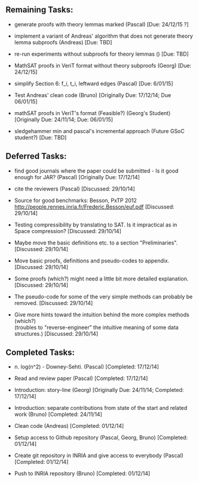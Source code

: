 Remaining Tasks:
----------------

* generate proofs with theory lemmas marked (Pascal) [Due: 24/12/15 ?]

* implement a variant of Andreas' algorithm that does not generate theory lemma subproofs (Andreas) [Due: TBD]

* re-run experiments without subproofs for theory lemmas () [Due: TBD]

* MathSAT proofs in VeriT format without theory subproofs (Georg) [Due: 24/12/15]

* simplify Section 6: f_i, t_i, leftward edges (Pascal) [Due: 6/01/15]

* Test Andreas' clean code (Bruno) [Originally Due: 17/12/14; Due 06/01/15]

* mathSAT proofs in VeriT's format (Feasible?) (Georg's Student) [Originally Due: 24/11/14; Due: 06/01/15]

* sledgehammer min and pascal's incremental approach (Future GSoC student?) [Due: TBD]


Deferred Tasks:
---------------

* find good journals where the paper could be submitted - Is it good enough for JAR? (Pascal) [Originally Due: 17/12/14]

* cite the reviewers (Pascal) [Discussed: 29/10/14]

* Source for good benchmarks: Besson, PxTP 2012 http://people.rennes.inria.fr/Frederic.Besson/euf.pdf [Discussed: 29/10/14]

* Testing compressibility by translating to SAT. Is it impractical as in Space compression? [Discussed: 29/10/14]

* Maybe move the basic definitions etc. to a section "Preliminaries". [Discussed: 29/10/14]

* Move basic proofs, definitions and pseudo-codes to appendix. [Discussed: 29/10/14]

* Some proofs (which?) might need a little bit more detailed explanation. [Discussed: 29/10/14]

* The pseudo-code for some of the very simple methods can probably be 
removed. [Discussed: 29/10/14]

* Give more hints toward the intuition behind the more complex methods (which?)  
(troubles to "reverse-engineer" the intuitive meaning of some data structures.) [Discussed: 29/10/14]



Completed Tasks:
----------------

* n. log(n^2) - Downey-Sehti. (Pascal) [Completed: 17/12/14]

* Read and review paper (Pascal) [Completed: 17/12/14]

* Introduction: story-line (Georg) [Originally Due: 24/11/14; Completed: 17/12/14]

* Introduction: separate contributions from state of the start and related work (Bruno) [Completed: 24/11/14]

* Clean code (Andreas) [Completed: 01/12/14]

* Setup access to Github repository (Pascal, Georg, Bruno) [Completed: 01/12/14]

* Create git repository in INRIA and give access to everybody (Pascal) [Completed: 01/12/14]

* Push to INRIA repository (Bruno) [Completed: 01/12/14]
